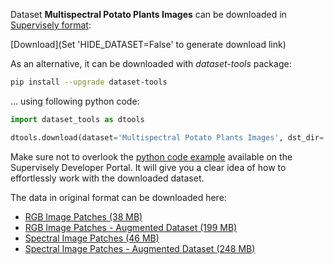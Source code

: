 Dataset **Multispectral Potato Plants Images** can be downloaded in [Supervisely format](https://developer.supervisely.com/api-references/supervisely-annotation-json-format):

 [Download](Set 'HIDE_DATASET=False' to generate download link)

As an alternative, it can be downloaded with *dataset-tools* package:
``` bash
pip install --upgrade dataset-tools
```

... using following python code:
``` python
import dataset_tools as dtools

dtools.download(dataset='Multispectral Potato Plants Images', dst_dir='~/dataset-ninja/')
```
Make sure not to overlook the [python code example](https://developer.supervisely.com/getting-started/python-sdk-tutorials/iterate-over-a-local-project) available on the Supervisely Developer Portal. It will give you a clear idea of how to effortlessly work with the downloaded dataset.

The data in original format can be downloaded here:

- [RGB Image Patches (38 MB)](https://www.webpages.uidaho.edu/vakanski/Codes_Data/RGB_Images.zip)
- [RGB Image Patches - Augmented Dataset (199 MB)](https://www.webpages.uidaho.edu/vakanski/Codes_Data/RGB_Augmented.zip)
- [Spectral Image Patches (46 MB)](https://www.webpages.uidaho.edu/vakanski/Codes_Data/Spectral_Images.zip)
- [Spectral Image Patches - Augmented Dataset (248 MB)](https://www.webpages.uidaho.edu/vakanski/Codes_Data/Spectral_Augmented.zip)

